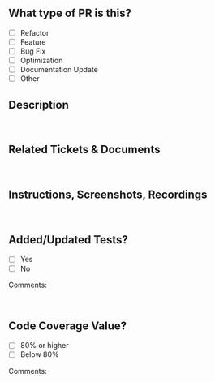 ## What type of PR is this?

- [ ] Refactor
- [ ] Feature
- [ ] Bug Fix
- [ ] Optimization
- [ ] Documentation Update
- [ ] Other

## Description



<br>

## Related Tickets & Documents



<br>

## Instructions, Screenshots, Recordings



<br>

## Added/Updated Tests?

- [ ] Yes
- [ ] No

Comments:



<br>

## Code Coverage Value?

- [ ] 80% or higher
- [ ] Below 80%

Comments:



<br>